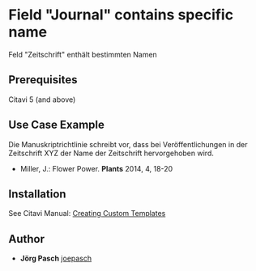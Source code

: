 # Field "Journal" contains specific name
Feld "Zeitschrift" enthält bestimmten Namen

## Prerequisites
Citavi 5 (and above)

## Use Case Example 
Die Manuskriptrichtlinie schreibt vor, dass bei Veröffentlichungen in der Zeitschrift XYZ der Name der Zeitschrift hervorgehoben wird.


- Miller, J.: Flower Power. **Plants** 2014, 4, 18-20 


## Installation
See Citavi Manual: [Creating Custom Templates](http://www.citavi.com/creating_custom_templates)

## Author

* **Jörg Pasch** [joepasch](https://github.com/joepasch)
